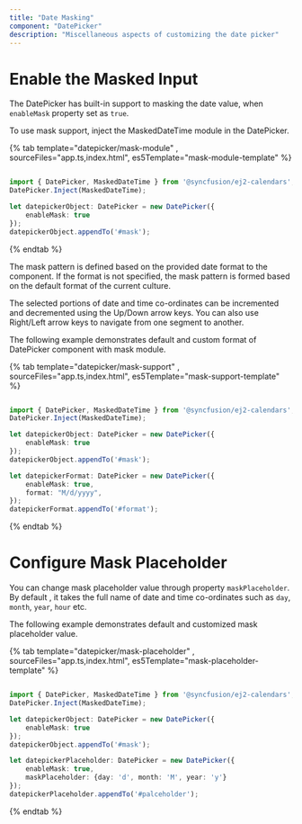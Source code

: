 ```yaml
---
title: "Date Masking"
component: "DatePicker"
description: "Miscellaneous aspects of customizing the date picker"
---
```


# Enable the Masked Input

The DatePicker has built-in support to masking the date value, when `enableMask` property set as `true`.

To use mask support, inject the MaskedDateTime module in the DatePicker.

{% tab template="datepicker/mask-module" , sourceFiles="app.ts,index.html",
es5Template="mask-module-template" %}

```typescript

import { DatePicker, MaskedDateTime } from '@syncfusion/ej2-calendars';
DatePicker.Inject(MaskedDateTime);

let datepickerObject: DatePicker = new DatePicker({
    enableMask: true
});
datepickerObject.appendTo('#mask');
```

{% endtab %}

The mask pattern is defined based on the provided date format to the component. If the format is not specified, the mask pattern is formed based on the default format of the current culture.

The selected portions of date and time co-ordinates  can  be incremented and decremented using the Up/Down arrow keys. You can also use Right/Left arrow keys to navigate from one segment to another.

The following example demonstrates default and custom format of DatePicker component with mask module.

{% tab template="datepicker/mask-support" , sourceFiles="app.ts,index.html",
es5Template="mask-support-template" %}

```typescript

import { DatePicker, MaskedDateTime } from '@syncfusion/ej2-calendars';
DatePicker.Inject(MaskedDateTime);

let datepickerObject: DatePicker = new DatePicker({
    enableMask: true
});
datepickerObject.appendTo('#mask');

let datepickerFormat: DatePicker = new DatePicker({
    enableMask: true,
    format: "M/d/yyyy",
});
datepickerFormat.appendTo('#format');
```

{% endtab %}

# Configure Mask Placeholder

You can change mask placeholder value through property `maskPlaceholder`. By default , it takes the full name of date and time co-ordinates such as `day`, `month`, `year`, `hour` etc.

The following example demonstrates default and customized mask placeholder value.

{% tab template="datepicker/mask-placeholder" , sourceFiles="app.ts,index.html",
es5Template="mask-placeholder-template" %}

```typescript

import { DatePicker, MaskedDateTime } from '@syncfusion/ej2-calendars';
DatePicker.Inject(MaskedDateTime);

let datepickerObject: DatePicker = new DatePicker({
    enableMask: true
});
datepickerObject.appendTo('#mask');

let datepickerPlaceholder: DatePicker = new DatePicker({
    enableMask: true,
    maskPlaceholder: {day: 'd', month: 'M', year: 'y'}
});
datepickerPlaceholder.appendTo('#palceholder');
```

{% endtab %}
